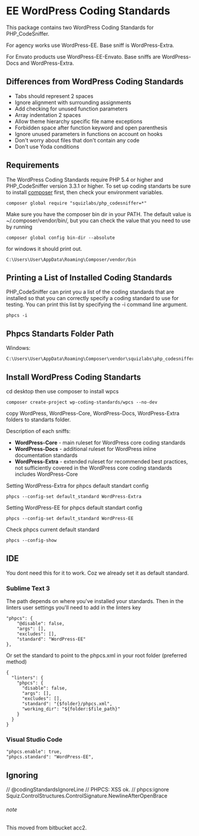 # EE WordPress Coding Standards

This package contains two WordPress Coding Standards for PHP_CodeSniffer.

For agency works use WordPress-EE. Base sniff is WordPress-Extra.

For Envato products use WordPress-EE-Envato. Base sniffs are WordPress-Docs and WordPress-Extra.

## Differences from WordPress Coding Standards

- Tabs should represent 2 spaces
- Ignore alignment with surrounding assignments
- Add checking for unused function parameters
- Array indentation 2 spaces
- Allow theme hierarchy specific file name exceptions
- Forbidden space after function keyword and open parenthesis
- Ignore unused parameters in functions on account on hooks
- Don't worry about files that don't contain any code
- Don't use Yoda conditions

## Requirements

The WordPress Coding Standards require PHP 5.4 or higher and PHP_CodeSniffer version 3.3.1 or higher.
To set up coding standarts be sure to install [composer](https://getcomposer.org/) first, then check your environment variables.

```
composer global require "squizlabs/php_codesniffer=*"
```

Make sure you have the composer bin dir in your PATH. The default value is ~/.composer/vendor/bin/,
but you can check the value that you need to use by running

```
composer global config bin-dir --absolute
```

for windows it should print out.

```
C:\Users\User\AppData\Roaming\Composer/vendor/bin
```

## Printing a List of Installed Coding Standards

PHP_CodeSniffer can print you a list of the coding standards that are installed so that you can correctly specify a coding standard to use for testing. You can print this list by specifying the -i command line argument.

```
phpcs -i
```

## Phpcs Standarts Folder Path

Windows:

```
C:\Users\User\AppData\Roaming\Composer\vendor\squizlabs\php_codesniffer\src\Standards
```

## Install WordPress Coding Standarts

cd desktop then use composer to install wpcs

```
composer create-project wp-coding-standards/wpcs --no-dev
```

copy WordPress, WordPress-Core, WordPress-Docs, WordPress-Extra folders to standarts folder.

Description of each sniffs:

- **WordPress-Core** - main ruleset for WordPress core coding standards
- **WordPress-Docs** - additional ruleset for WordPress inline documentation standards
- **WordPress-Extra** - extended ruleset for recommended best practices, not sufficiently covered in the WordPress core coding standards
  includes WordPress-Core

Setting WordPress-Extra for phpcs default standart config

```
phpcs --config-set default_standard WordPress-Extra
```

Setting WordPress-EE for phpcs default standart config

```
phpcs --config-set default_standard WordPress-EE
```

Check phpcs current default standard

```
phpcs --config-show
```

## IDE

You dont need this for it to work. Coz we already set it as default standard.

### Sublime Text 3

The path depends on where you've installed your standards. Then in the linters user settings you'll need to add in the linters key

```
"phpcs": {
    "@disable": false,
    "args": [],
    "excludes": [],
    "standard": "WordPress-EE"
},
```

Or set the standard to point to the phpcs.xml in your root folder (preferred method)

```
{
  "linters": {
    "phpcs": {
      "disable": false,
      "args": [],
      "excludes": [],
      "standard": "{$folder}/phpcs.xml",
      "working_dir": "${folder:$file_path}"
    }
  }
}
```

### Visual Studio Code

```
"phpcs.enable": true,
"phpcs.standard": "WordPress-EE",
```

## Ignoring

// @codingStandardsIgnoreLine
// PHPCS: XSS ok.
// phpcs:ignore Squiz.ControlStructures.ControlSignature.NewlineAfterOpenBrace

###### note

This moved from bitbucket acc2.
